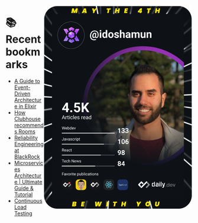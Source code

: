 <a href="https://app.daily.dev/idoshamun"><img src="https://raw.githubusercontent.com/idoshamun/idoshamun/devcard/devcard.svg" align='right' width="400" alt="Ido Shamun's Dev Card"/></a>

# 📚 Recent bookmarks
<!-- BOOKMARKS:START -->
- [A Guide to Event-Driven Architecture in Elixir](https://app.daily.dev/posts/-A6digMkq?utm_source=rss&utm_medium=bookmarks&utm_campaign=28849d86070e4c099c877ab6837c61f0)
- [How Clubhouse recommends Rooms](https://app.daily.dev/posts/GD6PM-GyC?utm_source=rss&utm_medium=bookmarks&utm_campaign=28849d86070e4c099c877ab6837c61f0)
- [Reliability Engineering at BlackRock](https://app.daily.dev/posts/iROFWpDrN?utm_source=rss&utm_medium=bookmarks&utm_campaign=28849d86070e4c099c877ab6837c61f0)
- [Microservices Architecture | Ultimate Guide &amp; Tutorial](https://app.daily.dev/posts/XGQELR20f?utm_source=rss&utm_medium=bookmarks&utm_campaign=28849d86070e4c099c877ab6837c61f0)
- [Continuous Load Testing](https://app.daily.dev/posts/D0aL5n-kd?utm_source=rss&utm_medium=bookmarks&utm_campaign=28849d86070e4c099c877ab6837c61f0)
<!-- BOOKMARKS:END -->
